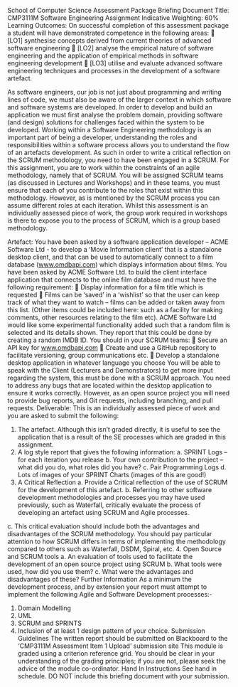 

School of Computer Science
Assessment Package Briefing Document
Title: CMP3111M Software Engineering
Assignment
Indicative Weighting: 60%
Learning Outcomes:
On successful completion of this assessment package a student will have demonstrated
competence in the following areas:
 [LO1] synthesise concepts derived from current theories of advanced software engineering
 [LO2] analyse the empirical nature of software engineering and the application of empirical
methods in software engineering development
 [LO3] utilise and evaluate advanced software engineering techniques and processes in the
development of a software artefact.

As software engineers, our job is not just about programming and writing lines of code, we must also
be aware of the larger context in which software and software systems are developed. In order to
develop and build an application we must first analyse the problem domain, providing software (and
design) solutions for challenges faced within the system to be developed.
Working within a Software Engineering methodology is an important part of being a developer,
understanding the roles and responsibilities within a software process allows you to understand the
flow of an artefacts development. As such in order to write a critical reflection on the SCRUM
methodology, you need to have been engaged in a SCRUM.
For this assignment, you are to work within the constraints of an agile methodology, namely that of
SCRUM. You will be assigned SCRUM teams (as discussed in Lectures and Workshops) and in these
teams, you must ensure that each of you contribute to the roles that exist within this methodology.
However, as is mentioned by the SCRUM process you can assume different roles at each iteration.
Whilst this assessment is an individually assessed piece of work, the group work required in
workshops is there to expose you to the process of SCRUM, which is a group based methodology. 


Artefact:
You have been asked by a software application developer – ACME Software Ltd - to
develop a ‘Movie Information client’ that is a standalone desktop client, and that can be
used to automatically connect to a film database (www.omdbapi.com) which displays
information about films. You have been asked by ACME Software Ltd. to build the client
interface application that connects to the online film database and must have the following
requirement:
 Display information for a film title which is requested
 Films can be ‘saved’ in a ‘wishlist’ so that the user can keep track of what they
want to watch – films can be added or taken away from this list. (Other items could
be included here: such as a facility for making comments, other resources relating
to the film etc).
ACME Software Ltd would like some experimental functionality added such that a
random film is selected and its details shown. They report that this could be done by
creating a random IMDB ID.
You should in your SCRUM teams:
 Secure an API key for www.omdbapi.com
 Create and use a GitHub repository to facilitate versioning, group communications
etc.
 Develop a standalone desktop application in whatever language you choose
You will be able to speak with the Client (Lecturers and Demonstrators) to get more input
regarding the system, this must be done with a SCRUM approach.
You need to address any bugs that are located within the desktop application to ensure it
works correctly. However, as an open source project you will need to provide bug reports,
and Git requests, including branching, and pull requests.
Deliverable:
This is an individually assessed piece of work and you are asked to submit the following:
1. The artefact. Although this isn’t graded directly, it is useful to see the application
that is a result of the SE processes which are graded in this assignment.
2. A log style report that gives the following information:
a. SPRINT Logs – for each iteration you release
b. Your own contribution to the project – what did you do, what roles did you
have?
c. Pair Programming Logs
d. Lots of images of your SPRINT Charts (images of this are good!)
3. A Critical Reflection
a. Provide a Critical reflection of the use of SCRUM for the development of
this artefact.
b. Referring to other software development methodologies and processes you
may have used previously, such as Waterfall, critically evaluate the process
of developing an artefact using SCRUM and Agile processes.


c. This critical evaluation should include both the advantages and
disadvantages of the SCRUM methodology. You should pay particular
attention to how SCRUM differs in terms of implementing the methodology
compared to others such as Waterfall, DSDM, Spiral, etc.
4. Open Source and SCRUM tools
a. An evaluation of tools used to facilitate the development of an open source
project using SCRUM
b. What tools were used, how did you use them?
c. What were the advantages and disadvantages of these?
Further Information
As a minimum the development process, and by extension your report must attempt to
implement the following Agile and Software Development processes:-
1. Domain Modelling
2. UML
3. SCRUM and SPRINTS
4. Inclusion of at least 1 design pattern of your choice.
Submission Guidelines
The written report should be submitted on Blackboard to the ‘CMP3111M Assessment Item 1 Upload’
submission site
This module is graded using a criterion reference grid. You should be clear in your understanding of the grading
principles; if you are not, please seek the advice of the module co-ordinator.
Hand In Instructions
See hand in schedule.
DO NOT include this briefing document with your submission.
